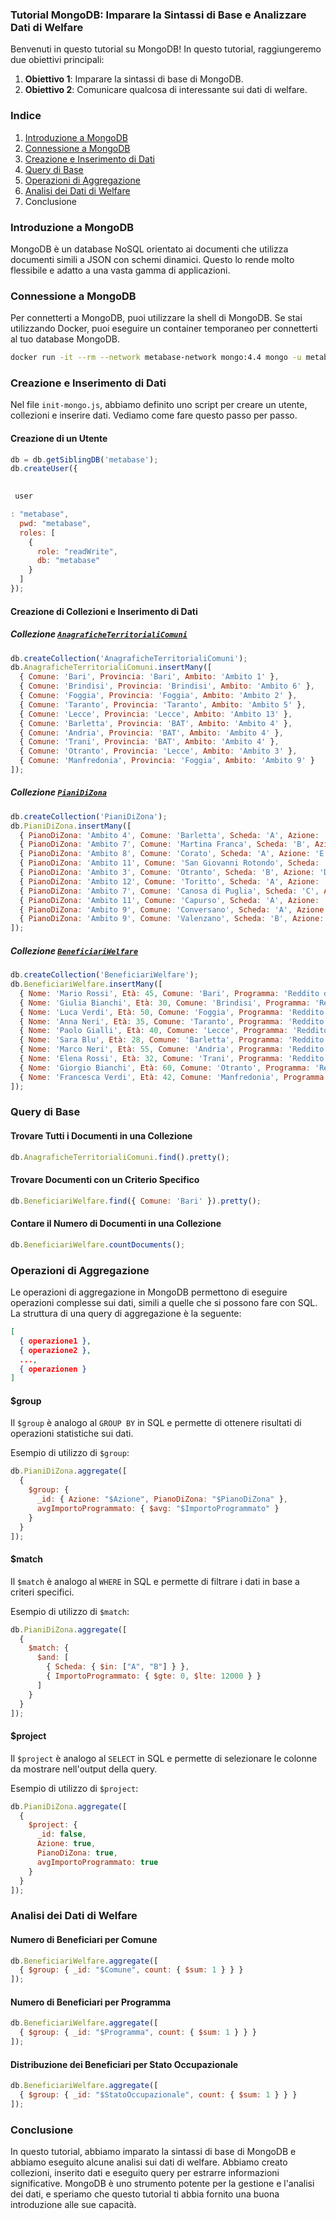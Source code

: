 ### Tutorial MongoDB: Imparare la Sintassi di Base e Analizzare Dati di Welfare

Benvenuti in questo tutorial su MongoDB! In questo tutorial, raggiungeremo due obiettivi principali:
1. **Obiettivo 1**: Imparare la sintassi di base di MongoDB.
2. **Obiettivo 2**: Comunicare qualcosa di interessante sui dati di welfare.

### Indice
1. [Introduzione a MongoDB](#introduzione-a-mongodb)
2. [Connessione a MongoDB](#connessione-a-mongodb)
3. [Creazione e Inserimento di Dati](#creazione-e-inserimento-di-dati)
4. [Query di Base](#query-di-base)
5. [Operazioni di Aggregazione](#operazioni-di-aggregazione)
6. [Analisi dei Dati di Welfare](#analisi-dei-dati-di-welfare)
7. Conclusione

### Introduzione a MongoDB

MongoDB è un database NoSQL orientato ai documenti che utilizza documenti simili a JSON con schemi dinamici. Questo lo rende molto flessibile e adatto a una vasta gamma di applicazioni.

### Connessione a MongoDB

Per connetterti a MongoDB, puoi utilizzare la shell di MongoDB. Se stai utilizzando Docker, puoi eseguire un container temporaneo per connetterti al tuo database MongoDB.

```sh
docker run -it --rm --network metabase-network mongo:4.4 mongo -u metabase -p metabase --authenticationDatabase metabase --host mongodb
```

### Creazione e Inserimento di Dati

Nel file `init-mongo.js`, abbiamo definito uno script per creare un utente, collezioni e inserire dati. Vediamo come fare questo passo per passo.

#### Creazione di un Utente

```javascript
db = db.getSiblingDB('metabase');
db.createUser({
 

 user

: "metabase",
  pwd: "metabase",
  roles: [
    {
      role: "readWrite",
      db: "metabase"
    }
  ]
});
```

#### Creazione di Collezioni e Inserimento di Dati

##### Collezione [`AnagraficheTerritorialiComuni`](command:_github.copilot.openSymbolFromReferences?%5B%22%22%2C%5B%7B%22uri%22%3A%22file%22%2C%22authority%22%3A%22%22%2C%22path%22%3A%22%2Fc%3A%2FUsers%2Fgiopl%2FOneDrive%2FDesktop%2FFreeLancingDataScientist%2Fmetabase-hands-on%2Finit-mongo.js%22%2C%22query%22%3A%22%22%2C%22fragment%22%3A%22%22%7D%2C%22pos%22%3A%7B%22line%22%3A39%2C%22character%22%3A3%7D%7D%5D%2C%22dbcf11c0-ca26-4efb-95f8-5b7487e62214%22%5D "Go to definition")

```javascript
db.createCollection('AnagraficheTerritorialiComuni');
db.AnagraficheTerritorialiComuni.insertMany([
  { Comune: 'Bari', Provincia: 'Bari', Ambito: 'Ambito 1' },
  { Comune: 'Brindisi', Provincia: 'Brindisi', Ambito: 'Ambito 6' },
  { Comune: 'Foggia', Provincia: 'Foggia', Ambito: 'Ambito 2' },
  { Comune: 'Taranto', Provincia: 'Taranto', Ambito: 'Ambito 5' },
  { Comune: 'Lecce', Provincia: 'Lecce', Ambito: 'Ambito 13' },
  { Comune: 'Barletta', Provincia: 'BAT', Ambito: 'Ambito 4' },
  { Comune: 'Andria', Provincia: 'BAT', Ambito: 'Ambito 4' },
  { Comune: 'Trani', Provincia: 'BAT', Ambito: 'Ambito 4' },
  { Comune: 'Otranto', Provincia: 'Lecce', Ambito: 'Ambito 3' },
  { Comune: 'Manfredonia', Provincia: 'Foggia', Ambito: 'Ambito 9' }
]);
```

##### Collezione [`PianiDiZona`](command:_github.copilot.openSymbolFromReferences?%5B%22%22%2C%5B%7B%22uri%22%3A%22file%22%2C%22authority%22%3A%22%22%2C%22path%22%3A%22%2Fc%3A%2FUsers%2Fgiopl%2FOneDrive%2FDesktop%2FFreeLancingDataScientist%2Fmetabase-hands-on%2Finit-mongo.js%22%2C%22query%22%3A%22%22%2C%22fragment%22%3A%22%22%7D%2C%22pos%22%3A%7B%22line%22%3A55%2C%22character%22%3A3%7D%7D%5D%2C%22dbcf11c0-ca26-4efb-95f8-5b7487e62214%22%5D "Go to definition")

```javascript
db.createCollection('PianiDiZona');
db.PianiDiZona.insertMany([
  { PianoDiZona: 'Ambito 4', Comune: 'Barletta', Scheda: 'A', Azione: 'A.7', FonteDiFinanziamento: 'Fonte C', ImportoProgrammato: '37829', ImportoImpegnato: '0', ImportoDaImpegnare: '37829', ImportoLiquidato: '0'},
  { PianoDiZona: 'Ambito 7', Comune: 'Martina Franca', Scheda: 'B', Azione: 'A.1', FonteDiFinanziamento: 'Fonte A', ImportoProgrammato: '34556', ImportoImpegnato: '298', ImportoDaImpegnare: '34228', ImportoLiquidato: '0'},
  { PianoDiZona: 'Ambito 8', Comune: 'Corato', Scheda: 'A', Azione: 'E.3', FonteDiFinanziamento: 'Fonte G', ImportoProgrammato: '40000', ImportoImpegnato: '1500', ImportoDaImpegnare: '38500', ImportoLiquidato: '0'},
  { PianoDiZona: 'Ambito 11', Comune: 'San Giovanni Rotondo', Scheda: 'C', Azione: 'D.4', FonteDiFinanziamento: 'Fonte D', ImportoProgrammato: '26000', ImportoImpegnato: '16000', ImportoDaImpegnare: '10000', ImportoLiquidato: '8000'},
  { PianoDiZona: 'Ambito 3', Comune: 'Otranto', Scheda: 'B', Azione: 'D.5', FonteDiFinanziamento: 'Fonte G', ImportoProgrammato: '72000', ImportoImpegnato: '0', ImportoDaImpegnare: '72000', ImportoLiquidato: '0'},
  { PianoDiZona: 'Ambito 12', Comune: 'Toritto', Scheda: 'A', Azione: 'F.5', FonteDiFinanziamento: 'Fonte H', ImportoProgrammato: '142900', ImportoImpegnato: '142900', ImportoDaImpegnare: '0', ImportoLiquidato: '70000'},
  { PianoDiZona: 'Ambito 7', Comune: 'Canosa di Puglia', Scheda: 'C', Azione: 'E.4', FonteDiFinanziamento: 'Fonte T', ImportoProgrammato: '37800', ImportoImpegnato: '7800', ImportoDaImpegnare: '30000', ImportoLiquidato: '0'},
  { PianoDiZona: 'Ambito 11', Comune: 'Capurso', Scheda: 'A', Azione: 'B.5', FonteDiFinanziamento: 'Fonte E', ImportoProgrammato: '73000', ImportoImpegnato: '20000', ImportoDaImpegnare: '53000', ImportoLiquidato: '10000'},
  { PianoDiZona: 'Ambito 9', Comune: 'Conversano', Scheda: 'A', Azione: 'L.5', FonteDiFinanziamento: 'Fonte G', ImportoProgrammato: '46700', ImportoImpegnato: '25000', ImportoDaImpegnare: '21700', ImportoLiquidato: '15000'},
  { PianoDiZona: 'Ambito 9', Comune: 'Valenzano', Scheda: 'B', Azione: 'D.7', FonteDiFinanziamento: 'Fonte E', ImportoProgrammato: '38093', ImportoImpegnato: '15000', ImportoDaImpegnare: '23093', ImportoLiquidato: '0'}
]);
```

##### Collezione [`BeneficiariWelfare`](command:_github.copilot.openSymbolFromReferences?%5B%22%22%2C%5B%7B%22uri%22%3A%22file%22%2C%22authority%22%3A%22%22%2C%22path%22%3A%22%2Fc%3A%2FUsers%2Fgiopl%2FOneDrive%2FDesktop%2FFreeLancingDataScientist%2Fmetabase-hands-on%2Finit-mongo.js%22%2C%22query%22%3A%22%22%2C%22fragment%22%3A%22%22%7D%2C%22pos%22%3A%7B%22line%22%3A71%2C%22character%22%3A3%7D%7D%5D%2C%22dbcf11c0-ca26-4efb-95f8-5b7487e62214%22%5D "Go to definition")

```javascript
db.createCollection('BeneficiariWelfare');
db.BeneficiariWelfare.insertMany([
  { Nome: 'Mario Rossi', Età: 45, Comune: 'Bari', Programma: 'Reddito di Dignità', StatoOccupazionale: 'Disoccupato', TitoloDiStudio: 'Diploma', Disabilità: 'Nessuna' },
  { Nome: 'Giulia Bianchi', Età: 30, Comune: 'Brindisi', Programma: 'Reddito di Dignità', StatoOccupazionale: 'Occupato', TitoloDiStudio: 'Laurea', Disabilità: 'Nessuna' },
  { Nome: 'Luca Verdi', Età: 50, Comune: 'Foggia', Programma: 'Reddito di Dignità', StatoOccupazionale: 'Disoccupato', TitoloDiStudio: 'Licenza Media', Disabilità: 'Fisica' },
  { Nome: 'Anna Neri', Età: 35, Comune: 'Taranto', Programma: 'Reddito di Dignità', StatoOccupazionale: 'Occupato', TitoloDiStudio: 'Laurea', Disabilità: 'Nessuna' },
  { Nome: 'Paolo Gialli', Età: 40, Comune: 'Lecce', Programma: 'Reddito di Dignità', StatoOccupazionale: 'Disoccupato', TitoloDiStudio: 'Diploma', Disabilità: 'Nessuna' },
  { Nome: 'Sara Blu', Età: 28, Comune: 'Barletta', Programma: 'Reddito di Dignità', StatoOccupazionale: 'Occupato', TitoloDiStudio: 'Laurea', Disabilità: 'Nessuna' },
  { Nome: 'Marco Neri', Età: 55, Comune: 'Andria', Programma: 'Reddito di Dignità', StatoOccupazionale: 'Disoccupato', TitoloDiStudio: 'Licenza Media', Disabilità: 'Fisica' },
  { Nome: 'Elena Rossi', Età: 32, Comune: 'Trani', Programma: 'Reddito di Dignità', StatoOccupazionale: 'Occupato', TitoloDiStudio: 'Laurea', Disabilità: 'Nessuna' },
  { Nome: 'Giorgio Bianchi', Età: 60, Comune: 'Otranto', Programma: 'Reddito di Dignità', StatoOccupazionale: 'Disoccupato', TitoloDiStudio: 'Diploma', Disabilità: 'Nessuna' },
  { Nome: 'Francesca Verdi', Età: 42, Comune: 'Manfredonia', Programma: 'Reddito di Dignità', StatoOccupazionale: 'Occupato', TitoloDiStudio: 'Laurea', Disabilità: 'Nessuna' }
]);
```

### Query di Base

#### Trovare Tutti i Documenti in una Collezione

```javascript
db.AnagraficheTerritorialiComuni.find().pretty();
```

#### Trovare Documenti con un Criterio Specifico

```javascript
db.BeneficiariWelfare.find({ Comune: 'Bari' }).pretty();
```

#### Contare il Numero di Documenti in una Collezione

```javascript
db.BeneficiariWelfare.countDocuments();
```

### Operazioni di Aggregazione

Le operazioni di aggregazione in MongoDB permettono di eseguire operazioni complesse sui dati, simili a quelle che si possono fare con SQL. La struttura di una query di aggregazione è la seguente:

```json
[
  { operazione1 },
  { operazione2 },
  ...,
  { operazionen }
]
```

#### $group

Il `$group` è analogo al `GROUP BY` in SQL e permette di ottenere risultati di operazioni statistiche sui dati.

Esempio di utilizzo di `$group`:

```javascript
db.PianiDiZona.aggregate([
  {
    $group: {
      _id: { Azione: "$Azione", PianoDiZona: "$PianoDiZona" },
      avgImportoProgrammato: { $avg: "$ImportoProgrammato" }
    }
  }
]);
```

#### $match

Il `$match` è analogo al `WHERE` in SQL e permette di filtrare i dati in base a criteri specifici.

Esempio di utilizzo di `$match`:

```javascript
db.PianiDiZona.aggregate([
  {
    $match: {
      $and: [
        { Scheda: { $in: ["A", "B"] } },
        { ImportoProgrammato: { $gte: 0, $lte: 12000 } }
      ]
    }
  }
]);
```

#### $project

Il `$project` è analogo al `SELECT` in SQL e permette di selezionare le colonne da mostrare nell'output della query.

Esempio di utilizzo di `$project`:

```javascript
db.PianiDiZona.aggregate([
  {
    $project: {
      _id: false,
      Azione: true,
      PianoDiZona: true,
      avgImportoProgrammato: true
    }
  }
]);
```

### Analisi dei Dati di Welfare

#### Numero di Beneficiari per Comune

```javascript
db.BeneficiariWelfare.aggregate([
  { $group: { _id: "$Comune", count: { $sum: 1 } } }
]);
```

#### Numero di Beneficiari per Programma

```javascript
db.BeneficiariWelfare.aggregate([
  { $group: { _id: "$Programma", count: { $sum: 1 } } }
]);
```

#### Distribuzione dei Beneficiari per Stato Occupazionale

```javascript
db.BeneficiariWelfare.aggregate([
  { $group: { _id: "$StatoOccupazionale", count: { $sum: 1 } } }
]);
```

### Conclusione

In questo tutorial, abbiamo imparato la sintassi di base di MongoDB e abbiamo eseguito alcune analisi sui dati di welfare. Abbiamo creato collezioni, inserito dati e eseguito query per estrarre informazioni significative. MongoDB è uno strumento potente per la gestione e l'analisi dei dati, e speriamo che questo tutorial ti abbia fornito una buona introduzione alle sue capacità.